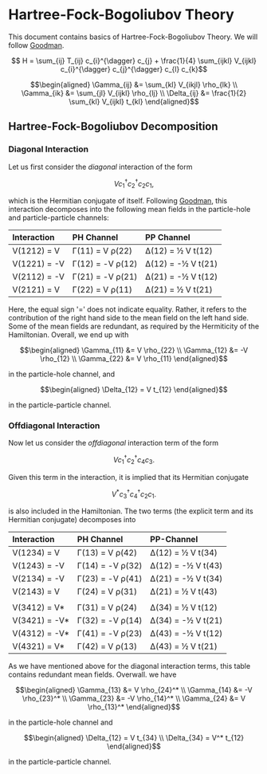 # Hartree-Fock-Bogoliubov Theory

This document contains basics of Hartree-Fock-Bogoliubov Theory. We will follow [Goodman][Goodman80].

```math
  H =  \sum_{ij} T_{ij} c_{i}^{\dagger} c_{j}
     + \frac{1}{4} \sum_{ijkl} V_{ijkl} c_{i}^{\dagger} c_{j}^{\dagger} c_{l} c_{k}
```

```math
\begin{aligned}
  \Gamma_{ij} &= \sum_{kl} V_{ikjl} \rho_{lk} \\
  \Gamma_{ik} &= \sum_{jl} V_{ijkl} \rho_{lj} \\
  \Delta_{ij} &= \frac{1}{2} \sum_{kl} V_{ijkl} t_{kl}
\end{aligned}
```



## Hartree-Fock-Bogoliubov Decomposition

### Diagonal Interaction
Let us first consider the *diagonal* interaction of the form
```math
  V c_{1}^{\dagger} c_{2}^{\dagger} c_{2} c_{1} ,
```
which is the Hermitian conjugate of itself. Following [Goodman][Goodman80], this interaction decomposes into the following mean fields in the particle-hole and particle-particle channels:

| Interaction  | PH Channel       | PP Channel         |
|:------------ |:---------------- |:------------------ |
| V(1212) =  V | Γ(11) =  V ρ(22) | Δ(12) =  ½ V t(12) |
| V(1221) = -V | Γ(12) = -V ρ(12) | Δ(12) = -½ V t(21) |
| V(2112) = -V | Γ(21) = -V ρ(21) | Δ(21) = -½ V t(12) |
| V(2121) =  V | Γ(22) =  V ρ(11) | Δ(21) =  ½ V t(21) |

Here, the equal sign '=' does not indicate equality. Rather, it refers to the contribution of the right hand side to the mean field on the left hand side. Some of the mean fields are redundant, as required by the Hermiticity of the Hamiltonian. Overall, we end up with
```math
\begin{aligned}
\Gamma_{11} &=  V \rho_{22} \\
\Gamma_{12} &= -V \rho_{12} \\
\Gamma_{22} &=  V \rho_{11}
\end{aligned}
```
in the particle-hole channel, and 
```math
\begin{aligned}
\Delta_{12} =  V t_{12}
\end{aligned}
```
in the particle-particle channel.

### Offdiagonal Interaction
Now let us consider the *offdiagonal* interaction term of the form
```math
  V c_{1}^{\dagger} c_{2}^{\dagger} c_{4} c_{3}.
```
Given this term in the interaction, it is implied that its Hermitian conjugate
```math
  V^{*} c_{3}^{\dagger} c_{4}^{\dagger} c_{2} c_{1}.
```
is also included in the Hamiltonian. The two terms (the explicit term and its Hermitian conjugate) decomposes into

| Interaction   | PH Channel       | PP-Channel         |
|:------------- |:---------------- |:------------------ |
| V(1234) =  V  | Γ(13) =  V ρ(42) | Δ(12) =  ½ V t(34) |
| V(1243) = -V  | Γ(14) = -V ρ(32) | Δ(12) = -½ V t(43) |
| V(2134) = -V  | Γ(23) = -V ρ(41) | Δ(21) = -½ V t(34) |
| V(2143) =  V  | Γ(24) =  V ρ(31) | Δ(21) =  ½ V t(43) |
|               |                  |                    |
| V(3412) =  V* | Γ(31) =  V ρ(24) | Δ(34) =  ½ V t(12) |
| V(3421) = -V* | Γ(32) = -V ρ(14) | Δ(34) = -½ V t(21) |
| V(4312) = -V* | Γ(41) = -V ρ(23) | Δ(43) = -½ V t(12) |
| V(4321) =  V* | Γ(42) =  V ρ(13) | Δ(43) =  ½ V t(21) |

As we have mentioned above for the diagonal interaction terms, this table contains redundant mean fields. Overwall. we have
```math
\begin{aligned}
\Gamma_{13} &=  V  \rho_{24}^* \\
\Gamma_{14} &= -V  \rho_{23}^* \\
\Gamma_{23} &= -V  \rho_{14}^* \\
\Gamma_{24} &=  V  \rho_{13}^*
\end{aligned}
```
in the particle-hole channel and
```math
\begin{aligned}
\Delta_{12} =  V   t_{34} \\
\Delta_{34} =  V^* t_{12}
\end{aligned}
```
in the particle-particle channel.




[Goodman80]: http://escholarship.org/uc/item/3xm630cr "Alan Goodman, Finite-Temperature Hartree-Fock-Bogoliubov Theory, LBNL Paper LBL-11151 (1980)"
